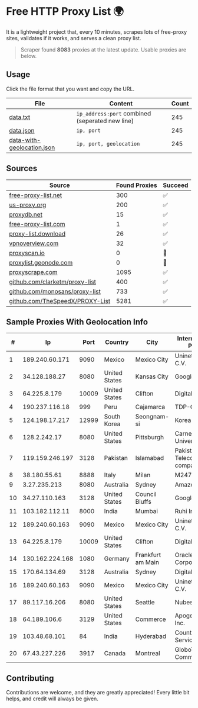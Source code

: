 
# Free HTTP Proxy List 🌍

It is a lightweight project that, every 10 minutes, scrapes lots of free-proxy sites, validates if it works, and serves a clean proxy list.


> Scraper found **8083** proxies at the latest update. Usable proxies are below.

## Usage

Click the file format that you want and copy the URL.


|File|Content|Count|
|----|-------|-----|
|[data.txt](https://raw.githubusercontent.com/themiralay/Proxy-List-World/master/data.txt)|`ip_address:port` combined (seperated new line)|245|
|[data.json](https://raw.githubusercontent.com/themiralay/Proxy-List-World/master/data.json)|`ip, port`|245|
|[data-with-geolocation.json](https://raw.githubusercontent.com/themiralay/Proxy-List-World/master/data-with-geolocation.json)|`ip, port, geolocation`|245|

## Sources

|Source|Found Proxies|Succeed|
|------|-------------|-------|
|[free-proxy-list.net](https://free-proxy-list.net)|300|✅|
|[us-proxy.org](https://www.us-proxy.org)|200|✅|
|[proxydb.net](http://proxydb.net)|15|✅|
|[free-proxy-list.com](https://free-proxy-list.com/?page=&port=&type%5B%5D=http&type%5B%5D=https&up_time=0&search=Search)|1|✅|
|[proxy-list.download](https://www.proxy-list.download/HTTP)|26|✅|
|[vpnoverview.com](https://vpnoverview.com/privacy/anonymous-browsing/free-proxy-servers)|32|✅|
|[proxyscan.io](https://www.proxyscan.io)|0|🚫|
|[proxylist.geonode.com](https://proxylist.geonode.com/api/proxy-list?limit=300&page=1&sort_by=lastChecked&sort_type=desc&protocols=http,https)|0|🚫|
|[proxyscrape.com](https://api.proxyscrape.com/v2/?request=displayproxies&protocol=http&timeout=10000&country=all&ssl=all&anonymity=all)|1095|✅|
|[github.com/clarketm/proxy-list](https://raw.githubusercontent.com/clarketm/proxy-list/master/proxy-list-raw.txt)|400|✅|
|[github.com/monosans/proxy-list](https://raw.githubusercontent.com/monosans/proxy-list/main/proxies/http.txt)|733|✅|
|[github.com/TheSpeedX/PROXY-List](https://raw.githubusercontent.com/TheSpeedX/PROXY-List/master/http.txt)|5281|✅|


## Sample Proxies With Geolocation Info

|#|Ip|Port|Country|City|Internet Service Provider|
|-|--|----|-------|----|-------------------------|
|1|189.240.60.171|9090|Mexico|Mexico City|Uninet S.A. de C.V.|
|2|34.128.188.27|8080|United States|Kansas City|Google LLC|
|3|64.225.8.179|10009|United States|Clifton|DigitalOcean, LLC|
|4|190.237.116.18|999|Peru|Cajamarca|TDP-GRS|
|5|124.198.17.217|12999|South Korea|Seongnam-si|Korea Telecom|
|6|128.2.242.17|8080|United States|Pittsburgh|Carnegie Mellon University|
|7|119.159.246.197|3128|Pakistan|Islamabad|Pakistan Telecommuication company limited|
|8|38.180.55.61|8888|Italy|Milan|M247 Europe SRL|
|9|3.27.235.213|8080|Australia|Sydney|Amazon.com, Inc.|
|10|34.27.110.163|3128|United States|Council Bluffs|Google LLC|
|11|103.182.112.11|8000|India|Mumbai|Ruhi Infotech|
|12|189.240.60.163|9090|Mexico|Mexico City|Uninet S.A. de C.V.|
|13|64.225.8.179|10009|United States|Clifton|DigitalOcean, LLC|
|14|130.162.224.168|1080|Germany|Frankfurt am Main|Oracle Corporation|
|15|170.64.134.69|3128|Australia|Sydney|DigitalOcean, LLC|
|16|189.240.60.163|9090|Mexico|Mexico City|Uninet S.A. de C.V.|
|17|89.117.16.206|8080|United States|Seattle|Nubes, LLC|
|18|64.189.106.6|3129|United States|Commerce|Apogee Telecom Inc.|
|19|103.48.68.101|84|India|Hyderabad|Country Online Services PVT LTD|
|20|67.43.227.226|3917|Canada|Montreal|GloboTech Communications|



## Contributing

Contributions are welcome, and they are greatly appreciated! Every
little bit helps, and credit will always be given.

